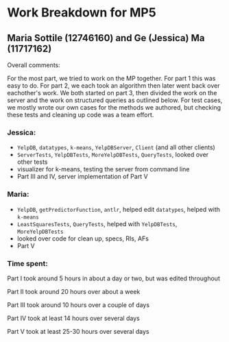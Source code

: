 # Work Breakdown for MP5

## Maria Sottile (12746160) and Ge (Jessica) Ma (11717162)

Overall comments: 

For the most part, we tried to work on the MP together. For part 1 this was easy to do. For part 2, we each took an algorithm then later went back over eachother's work. We both started on part 3, then divided the work on the server and the work on structured queries as outlined below. For test cases, we mostly wrote our own cases for the methods we authored, but checking these tests and cleaning up code was a team effort. 

### Jessica:

- `YelpDB`, `datatypes`, `k-means`, `YelpDBServer`, `Client` (and all other clients)
- `ServerTests`, `YelpDBTests`, `MoreYelpDBTests`, `QueryTests`, looked over other tests
- visualizer for k-means, testing the server from command line
- Part III and IV, server implementation of Part V


### Maria:

- `YelpDB`, `getPredictorFunction`, `antlr`, helped edit `datatypes`, helped with `k-means`
- `LeastSquaresTests`, `QueryTests`, helped with `YelpDBTests`, `MoreYelpDBTests`
- looked over code for clean up, specs, RIs, AFs
- Part V


### Time spent:

Part I took around 5 hours in about a day or two, but was edited throughout

Part II took around 20 hours over about a week

Part III took around 10 hours over a couple of days

Part IV took at least 14 hours over several days

Part V took at least 25-30 hours over several days
